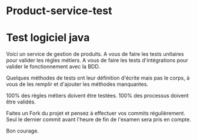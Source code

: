 # Product-service-test
# Test logiciel java

Voici un service de gestion de produits. A vous de faire les tests unitaires pour valider les règles métiers. A vous de faire les tests d'intégrations pour valider le fonctionnement avec la BDD.

Quelques méthodes de tests ont leur définition d'écrite mais pas le corps, à vous de les remplir et d'ajouter les méthodes manquantes.

100% des règles métiers doivent être testées. 100% des processus doivent être validés.

Faites un Fork du projet et pensez à effectuer vos commits régulièrement. Seul le dernier commit avant l'heure de fin de l'examen sera pris en compte.

Bon courage.
